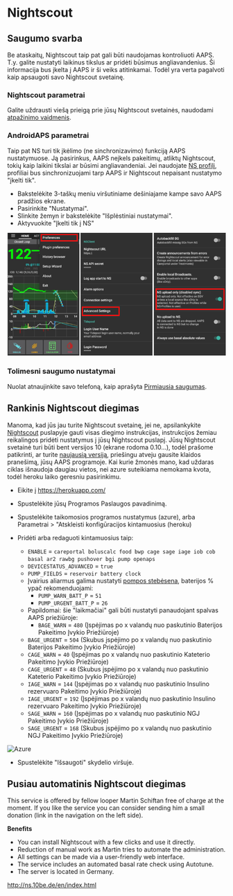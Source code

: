# Nightscout

## Saugumo svarba

Be ataskaitų, Nightscout taip pat gali būti naudojamas kontroliuoti AAPS. T.y. galite nustatyti laikinus tikslus ar pridėti būsimus angliavandenius. Ši informacija bus įkelta į AAPS ir ši veiks atitinkamai. Todėl yra verta pagalvoti kaip apsaugoti savo Nightscout svetainę.

### Nightscout parametrai

Galite uždrausti viešą prieigą prie jūsų Nightscout svetainės, naudodami [atpažinimo vaidmenis](http://www.nightscout.info/wiki/welcome/website-features/0-9-features/authentication-roles).

### AndroidAPS parametrai

Taip pat NS turi tik įkėlimo (ne sinchronizavimo) funkciją AAPS nustatymuose. Ją pasirinkus, AAPS neįkels pakeitimų, atliktų Nightscout, tokių kaip laikini tikslai ar būsimi angliavandeniai. Jei naudojate [NS profilį](../Configuration/Config-Builder#ns-profile), profiliai bus sinchronizuojami tarp AAPS ir Nightscout nepaisant nustatymo "įkelti tik".

* Bakstelėkite 3-taškų meniu viršutiniame dešiniajame kampe savo AAPS pradžios ekrane.
* Pasirinkite "Nustatymai".
* Slinkite žemyn ir bakstelėkite "Išplėstiniai nustatymai".
* Aktyvuokite "Įkelti tik į NS"

![Nightscout upload only](../images/NSsafety.png)

### Tolimesni saugumo nustatymai

Nuolat atnaujinkite savo telefoną, kaip aprašyta [Pirmiausia saugumas](../Getting-Started/Safety-first.rst).

## Rankinis Nightscout diegimas

Manoma, kad jūs jau turite Nightscout svetainę, jei ne, apsilankykite [Nightscout](http://www.nightscout.info/wiki/welcome/set-up-nightscout-using-heroku) puslapyje gauti visas diegimo instrukcijas, instrukcijos žemiau reikalingos pridėti nustatymus į jūsų Nightscout puslapį. Jūsų Nightscout svetainė turi būti bent versijos 10 (ekrane rodoma 0.10...), todėl prašome patikrinti, ar turite [naujausią versiją](http://www.nightscout.info/wiki/welcome/how-to-update-to-latest-cgm-remote-monitor-aka-cookie), priešingu atveju gausite klaidos pranešimą, jūsų AAPS programoje. Kai kurie žmonės mano, kad uždaras ciklas išnaudoja daugiau vietos, nei azure suteikiama nemokama kvota, todėl heroku laiko geresniu pasirinkimu.

* Eikite į https://herokuapp.com/

* Spustelėkite jūsų Programos Paslaugos pavadinimą.

* Spustelėkite taikomosios programos nustatymus (azure), arba Parametrai > "Atskleisti konfigūracijos kintamuosius (heroku)

* Pridėti arba redaguoti kintamuosius taip:
  
  * `ENABLE` = `careportal boluscalc food bwp cage sage iage iob cob basal ar2 rawbg pushover bgi pump openaps`
  * `DEVICESTATUS_ADVANCED` = `true`
  * `PUMP_FIELDS` = `reservoir battery clock`
  * Įvairius aliarmus galima nustatyti [pompos stebėsena](https://github.com/nightscout/cgm-remote-monitor#pump-pump-monitoring), baterijos % ypač rekomenduojami: 
    * `PUMP_WARN_BATT_P` = `51`
    * `PUMP_URGENT_BATT_P` = `26` 
  * Papildomai: šie "laikmačiai" gali būti nustatyti panaudojant spalvas AAPS priežiūroje: 
    * `BAGE_WARN` = `480` (Įspėjimas po x valandų nuo paskutinio Baterijos Pakeitimo Įvykio Priežiūroje)
  * `BAGE_URGENT` = `504` (Skubus įspėjimo po x valandų nuo paskutinio Baterijos Pakeitimo Įvykio Priežiūroje)
  * `CAGE_WARN` = `40` (Įspėjimas po x valandų nuo paskutinio Kateterio Pakeitimo Įvykio Priežiūroje)
  * `CAGE_URGENT` = `48` (Skubus įspėjimo po x valandų nuo paskutinio Kateterio Pakeitimo Įvykio Priežiūroje)
  * `IAGE_WARN` = `144` (Įspėjimas po x valandų nuo paskutinio Insulino rezervuaro Pakeitimo Įvykio Priežiūroje)
  * `IAGE_URGENT` = `192` (Įspėjimas po x valandų nuo paskutinio Insulino rezervuaro Pakeitimo Įvykio Priežiūroje)
  * `SAGE_WARN` = `160` (Įspėjimas po x valandų nuo paskutinio NGJ Pakeitimo Įvykio Priežiūroje)
  * `SAGE_URGENT` = `168` (Skubus įspėjimo po x valandų nuo paskutinio NGJ Pakeitimo Įvykio Priežiūroje)

![Azure](../../images/nightscout1.png)

* Spustelėkite "Išsaugoti" skydelio viršuje.

## Pusiau automatinis Nightscout diegimas

This service is offered by fellow looper Martin Schiftan free of charge at the moment. If you like the service you can consider sending him a small donation (link in the navigation on the left side).

**Benefits**

* You can install Nightscout with a few clicks and use it directly. 
* Reduction of manual work as Martin tries to automate the administration.
* All settings can be made via a user-friendly web interface. 
* The service includes an automated basal rate check using Autotune. 
* The server is located in Germany.

<http://ns.10be.de/en/index.html>